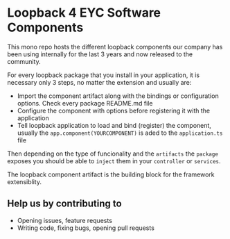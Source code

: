 # Loopback 4 EYC Software Components

This mono repo hosts the different loopback components our company has been
using internally for the last 3 years and now released to the community.

For every loopback package that you install in your application, it is necessary
only 3 steps, no matter the extension and usually are:

- Import the component artifact along with the bindings or configuration
  options. Check every package README.md file
- Configure the component with options before registering it with the
  application
- Tell loopback application to load and bind (register) the component, usually
  the `app.component(YOURCOMPONENT)` is aded to the `application.ts` file

Then depending on the type of funcionality and the `artifacts` the `package`
exposes you should be able to `inject` them in your `controller` or `services`.

The loopback component artifact is the building block for the framework
extensiblity.

## Help us by contributing to

- Opening issues, feature requests
- Writing code, fixing bugs, opening pull requests
